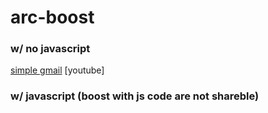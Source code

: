 # arc-boost

### w/ no javascript
[simple gmail](https://arc.net/boost/9A649A4A-7CAA-482E-95A6-289CDDB42636)
[youtube]

### w/ javascript (boost with js code are not shareble)
